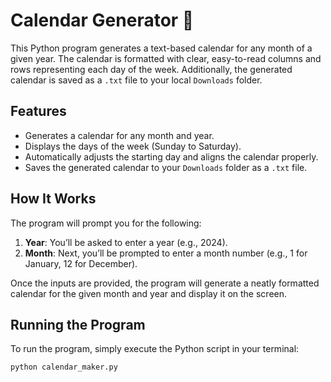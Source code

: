 # Calendar Generator 📅

This Python program generates a text-based calendar for any month of a given year. The calendar is formatted with clear, easy-to-read columns and rows representing each day of the week. Additionally, the generated calendar is saved as a `.txt` file to your local `Downloads` folder.

## Features

- Generates a calendar for any month and year.
- Displays the days of the week (Sunday to Saturday).
- Automatically adjusts the starting day and aligns the calendar properly.
- Saves the generated calendar to your `Downloads` folder as a `.txt` file.

## How It Works

The program will prompt you for the following:

1. **Year**: You’ll be asked to enter a year (e.g., 2024).
2. **Month**: Next, you’ll be prompted to enter a month number (e.g., 1 for January, 12 for December).

Once the inputs are provided, the program will generate a neatly formatted calendar for the given month and year and display it on the screen.

## Running the Program

To run the program, simply execute the Python script in your terminal:

```bash
python calendar_maker.py
